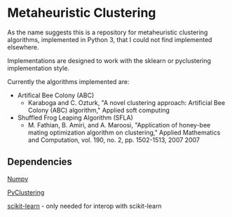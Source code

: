 # Metaheuristic Clustering

As the name suggests this is a repository for metaheuristic clustering algorithms, implemented in Python 3, that I could not find implemented elsewhere.

Implementations are designed to work with the sklearn or pyclustering implementation style.

Currently the algorithms implemented are:
- Artifical Bee Colony (ABC)
    - Karaboga and C. Ozturk, "A novel clustering approach: Artificial Bee Colony (ABC) algorithm," Applied soft computing
- Shuffled Frog Leaping Algorithm (SFLA)
    - M. Fathian, B. Amiri, and A. Maroosi, "Application of honey-bee mating optimization algorithm on clustering," Applied Mathematics and Computation, vol. 190, no. 2, pp. 1502-1513, 2007 2007
    
## Dependencies
[Numpy](https://numpy.org/)

[PyClustering](https://github.com/annoviko/pyclustering/) 

[scikit-learn](https://scikit-learn.org/stable/) - only needed for interop with scikit-learn